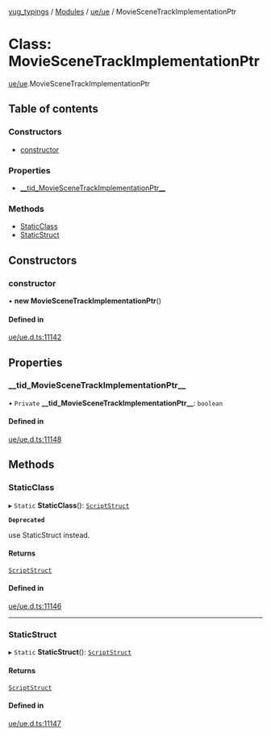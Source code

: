 [yug_typings](../README.md) / [Modules](../modules.md) / [ue/ue](../modules/ue_ue.md) / MovieSceneTrackImplementationPtr

# Class: MovieSceneTrackImplementationPtr

[ue/ue](../modules/ue_ue.md).MovieSceneTrackImplementationPtr

## Table of contents

### Constructors

- [constructor](ue_ue.MovieSceneTrackImplementationPtr.md#constructor)

### Properties

- [\_\_tid\_MovieSceneTrackImplementationPtr\_\_](ue_ue.MovieSceneTrackImplementationPtr.md#__tid_moviescenetrackimplementationptr__)

### Methods

- [StaticClass](ue_ue.MovieSceneTrackImplementationPtr.md#staticclass)
- [StaticStruct](ue_ue.MovieSceneTrackImplementationPtr.md#staticstruct)

## Constructors

### constructor

• **new MovieSceneTrackImplementationPtr**()

#### Defined in

[ue/ue.d.ts:11142](https://github.com/YugMetaverse/yug_typings/blob/b7d9b19/ue/ue.d.ts#L11142)

## Properties

### \_\_tid\_MovieSceneTrackImplementationPtr\_\_

• `Private` **\_\_tid\_MovieSceneTrackImplementationPtr\_\_**: `boolean`

#### Defined in

[ue/ue.d.ts:11148](https://github.com/YugMetaverse/yug_typings/blob/b7d9b19/ue/ue.d.ts#L11148)

## Methods

### StaticClass

▸ `Static` **StaticClass**(): [`ScriptStruct`](ue_ue.ScriptStruct.md)

**`Deprecated`**

use StaticStruct instead.

#### Returns

[`ScriptStruct`](ue_ue.ScriptStruct.md)

#### Defined in

[ue/ue.d.ts:11146](https://github.com/YugMetaverse/yug_typings/blob/b7d9b19/ue/ue.d.ts#L11146)

___

### StaticStruct

▸ `Static` **StaticStruct**(): [`ScriptStruct`](ue_ue.ScriptStruct.md)

#### Returns

[`ScriptStruct`](ue_ue.ScriptStruct.md)

#### Defined in

[ue/ue.d.ts:11147](https://github.com/YugMetaverse/yug_typings/blob/b7d9b19/ue/ue.d.ts#L11147)
